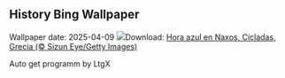 ## History Bing Wallpaper
Wallpaper date: 2025-04-09
![](https://www.bing.com/th?id=OHR.BlueNaxos_ES-ES9345555190_UHD.jpg&w=1000)Download: [Hora azul en Naxos, Cícladas, Grecia (© Sizun Eye/Getty Images)](https://www.bing.com/th?id=OHR.BlueNaxos_ES-ES9345555190_UHD.jpg)

Auto get programm by LtgX
